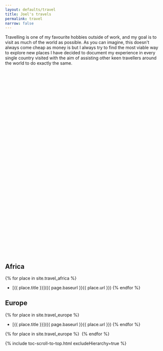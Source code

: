 ```yaml
---
layout: defaults/travel
title: Joel's travels
permalink: travel
narrow: false
---
```


<!--
<script type="text/javascript" src="/static/js/PlacesBeen.js"></script>
-->

Travelling is one of my favourite hobbies outside of work, and my goal is to visit as much of the world as possible. As you can imagine, this doesn't always come cheap as money is  but I always try to find the most viable way to explore new places
I have decided to document my experience in every single country visited with the aim of assisting other keen travellers around the world to do exactly the same.


<div id="vmap" style="width: 100%; height: 600px;"></div>

## Africa
{% for place in site.travel_africa %}
- [{{ place.title }}]({{ page.baseurl }}{{ place.url }})
{% endfor %}

## Europe
{% for place in site.travel_europe %}
- [{{ place.title }}]({{ page.baseurl }}{{ place.url }})
{% endfor %}

{% for place in site.travel_europe %}
    <img class="card-img-top lazy-img" data-src="{{ page.baseurl }}/static/img/countries/{{ place.featuredImage }}" />
{% endfor %}

{% include toc-scroll-to-top.html excludeHierarchy=true %}